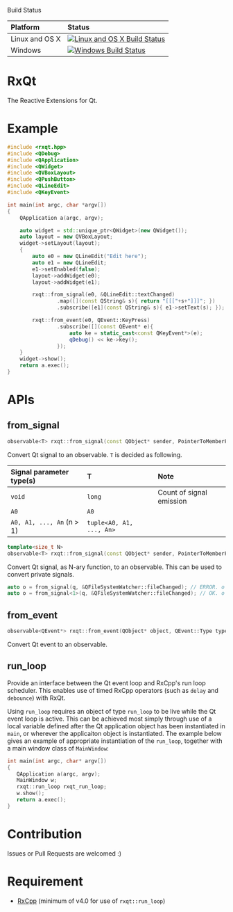 Build Status

| Platform | Status |
|:---------|:-------|
|Linux and OS X|[![Linux and OS X Build Status](https://travis-ci.org/tetsurom/rxqt.svg?branch=master)](https://travis-ci.org/tetsurom/rxqt)|
|Windows|[![Windows Build Status](https://ci.appveyor.com/api/projects/status/github/tetsurom/rxqt?svg=true)](https://ci.appveyor.com/api/projects/status/github/tetsurom/rxqt)|

# RxQt
The Reactive Extensions for Qt.

# Example

```cpp
#include <rxqt.hpp>
#include <QDebug>
#include <QApplication>
#include <QWidget>
#include <QVBoxLayout>
#include <QPushButton>
#include <QLineEdit>
#include <QKeyEvent>

int main(int argc, char *argv[])
{
    QApplication a(argc, argv);

    auto widget = std::unique_ptr<QWidget>(new QWidget());
    auto layout = new QVBoxLayout;
    widget->setLayout(layout);
    {
        auto e0 = new QLineEdit("Edit here");
        auto e1 = new QLineEdit;
        e1->setEnabled(false);
        layout->addWidget(e0);
        layout->addWidget(e1);

        rxqt::from_signal(e0, &QLineEdit::textChanged)
                .map([](const QString& s){ return "[[["+s+"]]]"; })
                .subscribe([e1](const QString& s){ e1->setText(s); });

        rxqt::from_event(e0, QEvent::KeyPress)
                .subscribe([](const QEvent* e){
                    auto ke = static_cast<const QKeyEvent*>(e);
                    qDebug() << ke->key();
                });
    }
    widget->show();
    return a.exec();
}
```

# APIs

## from_signal

```cpp
observable<T> rxqt::from_signal(const QObject* sender, PointerToMemberFunction signal);
```

Convert Qt signal to an observable. `T` is decided as following.

|Signal parameter type(s)|T |Note |
|:---------------|:-|:----|
|`void`|`long`|Count of signal emission|
|`A0`|`A0`||
|`A0, A1, ..., An` (n > 1)|`tuple<A0, A1, ..., An>`||

```cpp
template<size_t N>
observable<T> rxqt::from_signal(const QObject* sender, PointerToMemberFunction signal);
```

Convert Qt signal, as N-ary function, to an observable. This can be used to convert private signals.

```cpp
auto o = from_signal(q, &QFileSystemWatcher::fileChanged); // ERROR. o is observable<tuple<QString, QFileSystemWatcher::QPrivateSignal>> where last type is private member.
auto o = from_signal<1>(q, &QFileSystemWatcher::fileChanged); // OK. o is observable<QString>
```

## from_event

```cpp
observable<QEvent*> rxqt::from_event(QObject* object, QEvent::Type type);
```

Convert Qt event to an observable.

## run_loop

Provide an interface between the Qt event loop and RxCpp's run loop scheduler. This enables use of timed RxCpp operators (such as `delay` and `debounce`) with RxQt.

Using `run_loop` requires an object of type `run_loop` to be live while the Qt event loop is active. This can be achieved most simply through use of a local variable defined after the Qt application object has been instantiated in `main`, or wherever the applicaiton object is instantiated. The example below gives an example of appropriate instantiation of the `run_loop`, together with a main window class of `MainWindow`:

```cpp
int main(int argc, char* argv[])
{
   QApplication a(argc, argv);
   MainWindow w;
   rxqt::run_loop rxqt_run_loop;
   w.show();
   return a.exec();
}
```

# Contribution

Issues or Pull Requests are welcomed :)

# Requirement

* [RxCpp](https://github.com/Reactive-Extensions/RxCpp) (minimum of v4.0 for use of `rxqt::run_loop`)
